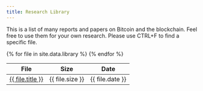 ```yaml
---
title: Research Library
---
```


This is a list of many reports and papers on Bitcoin and the blockchain. Feel free to use them for your own research. Please use CTRL+F to find a specific file.

<table class="research-library">
  <thead>
    <tr>
      <th>File</th>
      <th>Size</th>
      <th>Date</th>
    </tr>
  </thead>
  <tbody>
    {% for file in site.data.library %}
      <tr>
        <td><a href="{{ site.baseurl }}/assets/pdf/library/{{ file.file }}">{{ file.title }}</a></td>
        <td>{{ file.size }}</td>
        <td>{{ file.date }}</td>
      </tr>
    {% endfor %}
  </tbody>
</table>
